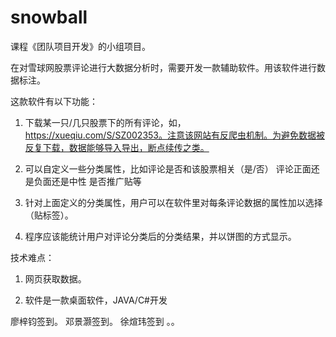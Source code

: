 # snowball
课程《团队项目开发》的小组项目。

在对雪球网股票评论进行大数据分析时，需要开发一款辅助软件。用该软件进行数据标注。

这款软件有以下功能：

1. 下载某一只/几只股票下的所有评论，如，https://xueqiu.com/S/SZ002353。注意该网站有反爬虫机制。为避免数据被反复下载，数据能够导入导出，断点续传之类。

2. 可以自定义一些分类属性，比如评论是否和该股票相关（是/否） 评论正面还是负面还是中性 是否推广贴等

3. 针对上面定义的分类属性，用户可以在软件里对每条评论数据的属性加以选择（贴标签）。

4. 程序应该能统计用户对评论分类后的分类结果，并以饼图的方式显示。

技术难点：

1. 网页获取数据。

2. 软件是一款桌面软件，JAVA/C#开发



廖梓钧签到。
邓景灏签到。
徐煊玮签到 。。